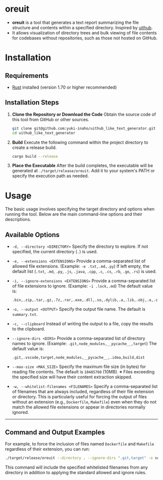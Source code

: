 # oreuit

- **oreuit** is a tool that generates a text report summarizing the file structure and contents within a specified directory. Inspired by [uithub](https://uithub.com/).
- It allows visualization of directory trees and bulk viewing of file contents for codebases without repositories, such as those not hosted on GitHub.

# Installation

## Requirements

- [Rust](https://www.rust-lang.org/) installed (version 1.70 or higher recommended)

## Installation Steps

1. **Clone the Repository or Download the Code**
   Obtain the source code of this tool from GitHub or other sources.

   ```bash
   git clone git@github.com:yuki-inaho/uithub_like_text_generator.git
   cd uithub_like_text_generator
   ```

2. **Build**
   Execute the following command within the project directory to create a release build.

   ```bash
   cargo build --release
   ```

3. **Place the Executable**
   After the build completes, the executable will be generated at `./target/release/oreuit`.
   Add it to your system's PATH or specify the execution path as needed.

# Usage

The basic usage involves specifying the target directory and options when running the tool. Below are the main command-line options and their descriptions.

## Available Options

- `-d, --directory <DIRECTORY>`
  Specify the directory to explore. If not specified, the current directory (`.`) is used.

- `-e, --extensions <EXTENSIONS>`
  Provide a comma-separated list of allowed file extensions. (Example: `-e .txt,.md,.py`)
  If left empty, the default list (`.txt`, `.md`, `.py`, `.js`, `.java`, `.cpp`, `.c`, `.cs`, `.rb`, `.go`, `.rs`) is used.

- `-i, --ignore-extensions <EXTENSIONS>`
  Provide a comma-separated list of file extensions to ignore. (Example: `-i .lock,.md`)
  The default value is:

  ```
  .bin,.zip,.tar,.gz,.7z,.rar,.exe,.dll,.so,.dylib,.a,.lib,.obj,.o,.class,.jar,.war,.ear,.ipynb,.jpg,.jpeg,.png,.gif
  ```

- `-o, --output <OUTPUT>`
  Specify the output file name. The default is `summary.txt`.

- `-c, --clipboard`
  Instead of writing the output to a file, copy the results to the clipboard.

- `--ignore-dirs <DIRS>`
  Provide a comma-separated list of directory names to ignore.
  (Example: `.git,node_modules,__pycache__,target`)
  The default value is:

  ```
  .git,.vscode,target,node_modules,__pycache__,.idea,build,dist
  ```

- `--max-size <MAX_SIZE>`
  Specify the maximum file size (in bytes) for reading file contents. The default is `10485760` (10MB).
  ※ Files exceeding the specified size will have their content extraction skipped.

- `-w, --whitelist-filenames <FILENAMES>`
  Specify a comma-separated list of filenames that are always included, regardless of their file extension or directory.
  This is particularly useful for forcing the output of files without an extension (e.g., `Dockerfile`, `Makefile`) even when they do not match the allowed file extensions or appear in directories normally ignored.

---

## Command and Output Examples

For example, to force the inclusion of files named `Dockerfile` and `Makefile` regardless of their extension, you can run:

```bash
./target/release/oreuit --directory . --ignore-dirs ".git,target" -o summary.txt_example
````

This command will include the specified whitelisted filenames from any directory in addition to applying the standard allowed and ignore rules.
